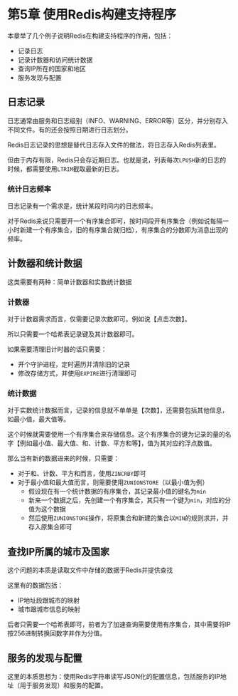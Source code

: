 # 第5章 使用Redis构建支持程序

本章举了几个例子说明Redis在构建支持程序的作用，包括：

+ 记录日志
+ 记录计数器和访问统计数据
+ 查询IP所在的国家和地区
+ 服务发现与配置

## 日志记录

日志通常由服务和日志级别（INFO、WARNING、ERROR等）区分，并分别存入不同文件。有的还会按照日期进行日志划分。

Redis日志记录的思想是替代日志存入文件的做法，将日志存入Redis列表里。

但由于内存有限，Redis只会存近期日志。也就是说，列表每次`LPUSH`新的日志的时候，都需要使用`LTRIM`截取最新的日志。

### 统计日志频率

日志记录有一个需求是，统计某段时间内的日志频率。

对于Redis来说只需要开一个有序集合即可，按时间段开有序集合（例如说每隔一小时新建一个有序集合，旧的有序集合就归档），有序集合的分数即为消息出现的频率。

## 计数器和统计数据

这类需要有两种：简单计数器和实数统计数据

### 计数器

对于计数器需求而言，仅需要记录次数即可。例如说【点击次数】。

所以只需要一个哈希表记录键及其计数器即可。

如果需要清理旧计时器的话只需要：

+ 开个守护进程，定时遍历并清除旧的记录
+ 修改存储方式，并使用`EXPIRE`进行清理即可

### 统计数据

对于实数统计数据而言，记录的信息就不单单是【次数】，还需要包括其他信息，如最小值，最大值等。

这个时候就需要使用一个有序集合来存储信息。这个有序集合的键为记录的量的名字【例如最小值、最大值、和、计数、平方和等】，值为其对应的浮点数值。

那么当有新的数据进来的时候，只需要：

+ 对于和、计数、平方和而言，使用`ZINCRBY`即可
+ 对于最小值和最大值而言，则需要使用`ZUNIONSTORE`（以最小值为例）
  + 假设现在有一个统计数据的有序集合，其记录最小值的键名为`min`
  + 新来一个数据之后，先创建一个有序集合，其只有一个键为`min`，对应的分值为这个数据
  + 然后使用`ZUNIONSTORE`操作，将原集合和新建的集合以`MIN`的规则求并，并存入原集合即可

## 查找IP所属的城市及国家

这个问题的本质是读取文件中存储的数据于Redis并提供查找

这里有的数据包括：

+ IP地址段跟城市的映射
+ 城市跟城市信息的映射

后者只需要一个哈希表即可，前者为了加速查询需要使用有序集合，其中需要将IP按256进制转换回数字并作为分值。

## 服务的发现与配置

这里的本质思想为：使用Redis字符串读写JSON化的配置信息，包括服务的IP地址（用于服务发现）和服务的配置。